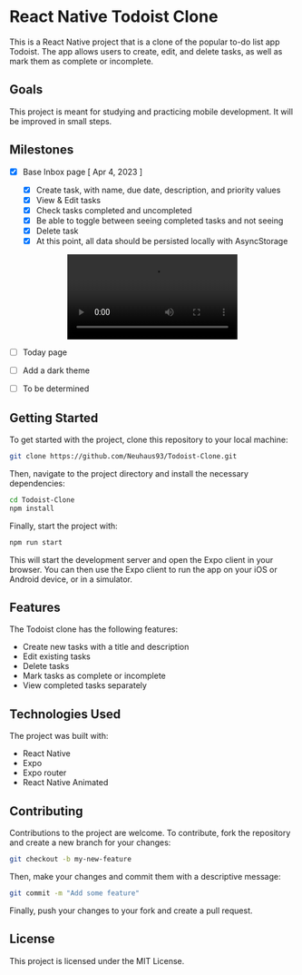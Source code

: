 # React Native Todoist Clone

This is a React Native project that is a clone of the popular to-do list app Todoist. The app allows users to create, edit, and delete tasks, as well as mark them as complete or incomplete.


## Goals

This project is meant for studying and practicing mobile development. It will be improved in small steps.

## Milestones

-   [x] Base Inbox page [ Apr 4, 2023 ]

    -   [x] Create task, with name, due date, description, and priority values
    -   [x] View & Edit tasks
    -   [x] Check tasks completed and uncompleted
    -   [x] Be able to toggle between seeing completed tasks and not seeing
    -   [x] Delete task
    -   [x] At this point, all data should be persisted locally with AsyncStorage
    
<div align="center">
<video src="https://user-images.githubusercontent.com/38574361/229954226-82c843b8-a2cb-42ce-866e-896d9209ab99.mp4" />
</div>

    

-   [ ] Today page

-   [ ] Add a dark theme

-   [ ] To be determined

## Getting Started

To get started with the project, clone this repository to your local machine:

```bash
git clone https://github.com/Neuhaus93/Todoist-Clone.git
```

Then, navigate to the project directory and install the necessary dependencies:

```bash
cd Todoist-Clone
npm install
```

Finally, start the project with:

```bash
npm run start
```

This will start the development server and open the Expo client in your browser. You can then use the Expo client to run the app on your iOS or Android device, or in a simulator.

## Features

The Todoist clone has the following features:

-   Create new tasks with a title and description
-   Edit existing tasks
-   Delete tasks
-   Mark tasks as complete or incomplete
-   View completed tasks separately

## Technologies Used

The project was built with:

-   React Native
-   Expo
-   Expo router
-   React Native Animated

## Contributing

Contributions to the project are welcome. To contribute, fork the repository and create a new branch for your changes:

```bash
git checkout -b my-new-feature
```

Then, make your changes and commit them with a descriptive message:

```bash
git commit -m "Add some feature"
```

Finally, push your changes to your fork and create a pull request.

## License

This project is licensed under the MIT License.
